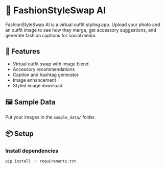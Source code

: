 # 🧢 FashionStyleSwap AI

FashionStyleSwap AI is a virtual outfit styling app. Upload your photo and an outfit image to see how they merge, get accessory suggestions, and generate fashion captions for social media.

## 🚀 Features
- Virtual outfit swap with image blend
- Accessory recommendations
- Caption and hashtag generator
- Image enhancement
- Styled image download

## 🖼️ Sample Data
Put your images in the `sample_data/` folder.

## 📦 Setup

### Install dependencies
```bash
pip install -r requirements.txt
